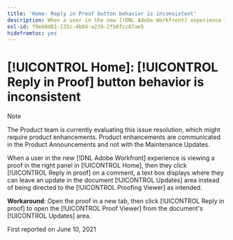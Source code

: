```yaml
---
title: 'Home: Reply in Proof button behavior is inconsistent'
description: When a user in the new [!DNL Adobe Workfront] experience is viewing a proof in the right panel in [!UICONTROL Home], then they click [!UICONTROL Reply in proof] on a comment, a text box displays where they can leave an update in the [!UICONTROL document Updates] area instead of being directed to the Proofing Viewer as intended.
exl-id: f9e08d81-135c-4b04-a239-2fb0fcc87ae5
hidefromtoc: yes
---
```

# [!UICONTROL Home]: [!UICONTROL Reply in Proof] button behavior is inconsistent

<!--Converted to story-->

>[!NOTE]
>
>The Product team is currently evaluating this issue resolution, which might require product enhancements. Product enhancements are communicated in the Product Announcements and not with the Maintenance Updates.

When a user in the new [!DNL Adobe Workfront] experience is viewing a proof in the right panel in [!UICONTROL Home], then they click [!UICONTROL Reply in proof] on a comment, a text box displays where they can leave an update in the document [!UICONTROL Updates] area instead of being directed to the [!UICONTROL Proofing Viewer] as intended.

**Workaround**: Open the proof in a new tab, then click [!UICONTROL Reply in proof] to open the [!UICONTROL Proof Viewer] from the document's [!UICONTROL Updates] area.

First reported on June 10, 2021
